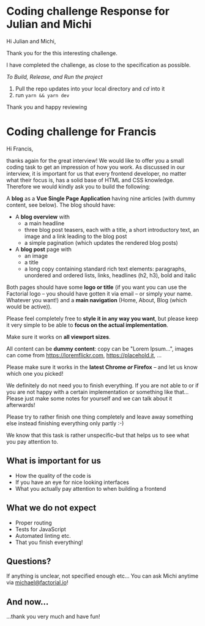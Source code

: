 # Coding challenge Response for Julian and Michi

Hi Julian and Michi,

Thank you for the this interesting challenge.

I have completed the challenge, as close to the specification as possible.

*To Build, Release, and Run the project*
1. Pull the repo updates into your local directory and _cd_ into it
2. run `yarn && yarn dev`

Thank you and happy reviewing

# Coding challenge for Francis

Hi Francis,

thanks again for the great interview! We would like to offer you a small coding task to get an impression of how you work. As discussed in our interview, it is important for us that every frontend developer, no matter what their focus is, has a solid base of HTML and CSS knowledge. Therefore we would kindly ask you to build the following:

A **blog** as a **Vue Single Page Application** having nine articles (with dummy content, see below). The blog should have:

- A **blog overview** with
  - a main headline
  - three blog post teasers, each with a title, a short introductory text, an image and a link leading to the blog post
  - a simple pagination (which updates the rendered blog posts)
- A **blog post** page with
  - an image
  - a title
  - a long copy containing standard rich text elements: paragraphs, unordered and ordered lists, links, headlines (h2, h3), bold and italic

Both pages should have some **logo or title** (if you want you can use the Factorial logo – you should have gotten it via email – or simply your name. Whatever you want!) and a **main navigation** (Home, About, Blog (which would be active)).

Please feel completely free to **style it in any way you want**, but please keep it very simple to be able to **focus on the actual implementation**.

Make sure it works on **all viewport sizes**.

All content can be **dummy content**: copy can be "Lorem Ipsum…", images can come from https://loremflickr.com, https://placehold.it, …

Please make sure it works in the **latest Chrome _or_ Firefox** – and let us know which one you picked!

We definitely do not need you to finish everything. If you are not able to or if you are not happy with a certain implementation or something like that… Please just make some notes for yourself and we can talk about it afterwards!

Please try to rather finish one thing completely and leave away something else instead finishing everything only partly :-)

We know that this task is rather unspecific–but that helps us to see what you pay attention to.

## What is important for us

- How the quality of the code is
- If you have an eye for nice looking interfaces
- What you actually pay attention to when building a frontend

## What we do not expect

- Proper routing
- Tests for JavaScript
- Automated linting etc.
- That you finish everything!

## Questions?

If anything is unclear, not specified enough etc… You can ask Michi anytime via [michael@factorial.io](mailto:michael@factorial.io)!

## And now…

…thank you very much and have fun!
